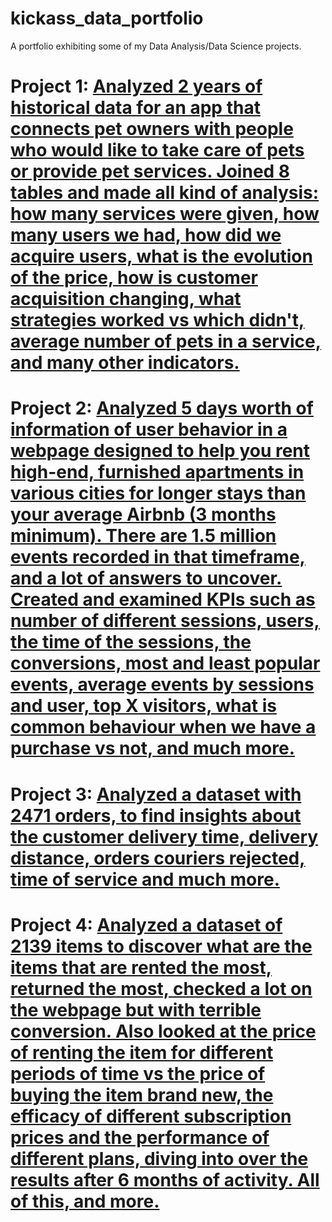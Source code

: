 # kickass_data_portfolio
A portfolio exhibiting some of my Data Analysis/Data Science projects. 

# Project 1: [Analyzed 2 years of historical data for an app that connects pet owners with people who would like to take care of pets or provide pet services. Joined 8 tables and made all kind of analysis: how many services were given, how many users we had, how did we acquire users, what is the evolution of the price, how is customer acquisition changing, what strategies worked vs which didn't, average number of pets in a service, and many other indicators.](https://github.com/jd057/project_pet_app)

# Project 2: [Analyzed 5 days worth of information of user behavior in a webpage designed to help you rent high-end, furnished apartments in various cities for longer stays than your average Airbnb (3 months minimum). There are 1.5 million events recorded in that timeframe, and a lot of answers to uncover. Created and examined KPIs such as number of different sessions, users, the time of the sessions, the conversions, most and least popular events, average events by sessions and user, top X visitors, what is common behaviour when we have a purchase vs not, and much more.](https://github.com/jd057/project_user_behavior)

# Project 3: [Analyzed a dataset with 2471 orders, to find insights about the customer delivery time, delivery distance, orders couriers rejected, time of service and much more.](https://github.com/jd057/project_qcommerce)

# Project 4: [Analyzed a dataset of 2139 items to discover what are the items that are rented the most, returned the most, checked a lot on the webpage but with terrible conversion. Also looked at the price of renting the item for different periods of time vs the price of buying the item brand new, the efficacy of different subscription prices and the performance of different plans, diving into over the results after 6 months of activity. All of this, and more.](https://github.com/jd057/project_rent_tech)
